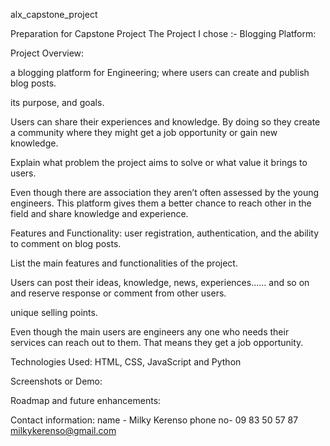 alx_capstone_project

Preparation for Capstone Project
The Project I chose :-  Blogging Platform:


Project Overview:

a blogging platform for Engineering; where users can create and publish blog posts.

its purpose, and goals.

Users can share their experiences and knowledge. By doing so they create a community where they might get a job opportunity or gain new knowledge.

Explain what problem the project aims to solve or what value it brings to users.

Even though there are association they aren’t often assessed by the young engineers. This platform gives them a better chance to reach other in the field and share knowledge and experience.

Features and Functionality:
user registration, authentication, and the ability to comment on blog posts.

List the main features and functionalities of the project. 

Users can post their ideas, knowledge, news, experiences…… and so on and reserve response or comment from other users.

 unique selling points.

 Even though the main users are engineers any one who needs their services can reach out to them. That means they get a job opportunity.

Technologies Used:
 HTML, CSS, JavaScript and Python

Screenshots or Demo:


Roadmap and future enhancements:


Contact information:
name - Milky Kerenso
phone no- 09 83 50 57 87
milkykerenso@gmail.com
